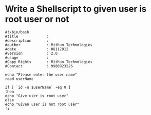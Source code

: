 # Write a Shellscript to given user is root user or not

```
#!/bin/bash      
#title             :
#description       :
#author            : Mithun Technologies
#date              : 08112012
#version           : 2.0    
#usage             :
#Copy Rights       : Mithun Technologies
#Contact           : 9980923226
```

```
echo "Please enter the user name"
read userName

if [ `id -u $userName` -eq 0 ]
then
echo "Give user is root user"
else
echo "Given user is not root user"
fi
```
